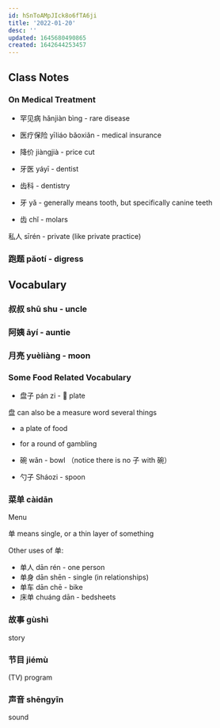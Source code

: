 ```yaml
---
id: hSnToAMpJIck8o6fTA6ji
title: '2022-01-20'
desc: ''
updated: 1645680490865
created: 1642644253457
---
```


## Class Notes

### On Medical Treatment

- 罕见病 hǎnjiàn bìng - rare disease
- 医疗保险 yīliáo bǎoxiǎn - medical insurance
- 降价 jiàngjià - price cut

- 牙医 yáyī - dentist
- 齿科 - dentistry

- 牙 yǎ - generally means tooth, but specifically canine teeth
- 齿 chǐ - molars

私人 sīrén - private (like private practice)

### 跑题 pǎotí - digress

## Vocabulary

### 叔叔 shū shu - uncle

### 阿姨 āyí  - auntie

### 月亮 yuèliàng - moon

### Some Food Related Vocabulary

- 盘子 pán zi - 🥘 plate

盘 can also be a measure word several things 
- a plate of food
- for a round of gambling

- 碗 wǎn - bowl （notice there is no 子 with 碗）
- 勺子 Sháozi - spoon

### 菜单 càidān

Menu

单 means single, or a thin layer of something

Other uses of 单:
- 单人 dān rén - one person
- 单身 dān shēn - single (in relationships)
- 单车 dān chē - bike
- 床单 chuáng dān - bedsheets

### 故事 gùshì

story 

### 节目 jiémù

(TV) program

### 声音 shēngyīn 

sound 
